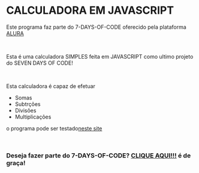 <h1>CALCULADORA EM JAVASCRIPT</h1>
<p>Este programa faz parte do 7-DAYS-OF-CODE oferecido pela plataforma <a href="https://www.alura.com.br/">ALURA<a></p>
<br>
<p>Esta é uma calculadora SIMPLES feita em JAVASCRIPT como ultimo projeto do SEVEN DAYS OF CODE!</p>
<br>

<p>Esta calculadora é capaz de efetuar</p>
<ul>
<li>Somas</li>
<li>Subtrções</li>
<li>Divisões</li>
<li>Multiplicações</li>
</ul>

<p>o programa pode ser testado<a href="https://jseditor.io/?key=calculadora-simples">neste site</a></p>
<br>
<h3>Deseja fazer parte do 7-DAYS-OF-CODE? <a href="https://7daysofcode.io/">CLIQUE AQUI!!!<a> é de graça!</h3>
<br>